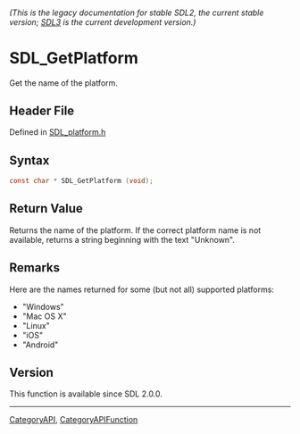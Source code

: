 ###### (This is the legacy documentation for stable SDL2, the current stable version; [SDL3](https://wiki.libsdl.org/SDL3/) is the current development version.)
# SDL_GetPlatform

Get the name of the platform.

## Header File

Defined in [SDL_platform.h](https://github.com/libsdl-org/SDL/blob/SDL2/include/SDL_platform.h)

## Syntax

```c
const char * SDL_GetPlatform (void);

```

## Return Value

Returns the name of the platform. If the correct platform name is not
available, returns a string beginning with the text "Unknown".

## Remarks

Here are the names returned for some (but not all) supported platforms:

- "Windows"
- "Mac OS X"
- "Linux"
- "iOS"
- "Android"

## Version

This function is available since SDL 2.0.0.

----
[CategoryAPI](CategoryAPI), [CategoryAPIFunction](CategoryAPIFunction)

